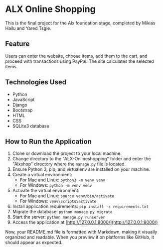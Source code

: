 # ALX Online Shopping

This is the final project for the Alx foundation stage, completed by Mikias Hailu and Yared Tsgie.

## Feature

Users can enter the website, choose items, add them to the cart, and proceed with transactions using PayPal. The site calculates the selected items.

## Technologies Used

- Python
- JavaScript
- Django
- Bootstrap
- HTML
- CSS
- SQLite3 database

## How to Run the Application

1. Clone or download the project to your local machine.
2. Change directory to the "ALX-Onlineshopping" folder and enter the "Alxshop" directory where the `manage.py` file is located.
3. Ensure Python 3, pip, and virtualenv are installed on your machine.
4. Create a virtual environment:
   - For Mac and Linux: `python3 -m venv venv`
   - For Windows: `python -m venv venv`
5. Activate the virtual environment:
   - For Mac and Linux: `source venv/bin/activate`
   - For Windows: `venv\scripts\activate`
6. Install application requirements: `pip install -r requirements.txt`
7. Migrate the database: `python manage.py migrate`
8. Start the server: `python manage.py runserver`
9. Access the application at [http://127.0.0.1:8000/](http://127.0.0.1:8000/)

Now, your README.md file is formatted with Markdown, making it visually organized and readable. When you preview it on platforms like GitHub, it should appear as expected.
